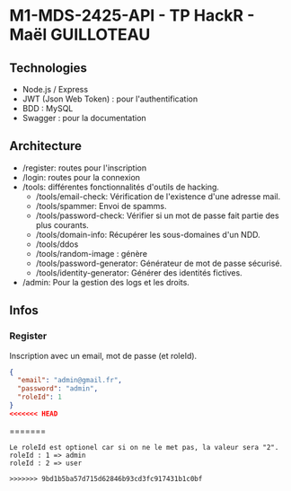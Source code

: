 # M1-MDS-2425-API - TP HackR - Maël GUILLOTEAU

## Technologies

- Node.js / Express
- JWT (Json Web Token) : pour l'authentification
- BDD : MySQL
- Swagger : pour la documentation

## Architecture

- /register: routes pour l'inscription
- /login: routes pour la connexion
- /tools: différentes fonctionnalités d'outils de hacking.
  - /tools/email-check: Vérification de l'existence d'une adresse mail.
  - /tools/spammer: Envoi de spamms.
  - /tools/password-check: Vérifier si un mot de passe fait partie des plus courants.
  - /tools/domain-info: Récupérer les sous-domaines d'un NDD.
  - /tools/ddos
  - /tools/random-image : génère 
  - /tools/password-generator: Générateur de mot de passe sécurisé.
  - /tools/identity-generator: Générer des identités fictives.
- /admin: Pour la gestion des logs et les droits.

## Infos
### Register
Inscription avec un email, mot de passe (et roleId).
```json
{
  "email": "admin@gmail.fr",
  "password": "admin",
  "roleId": 1
}
<<<<<<< HEAD
```
=======
```
Le roleId est optionel car si on ne le met pas, la valeur sera "2".  
roleId : 1 => admin  
roleId : 2 => user  

>>>>>>> 9bd1b5ba57d715d62846b93cd3fc917431b1c0bf
